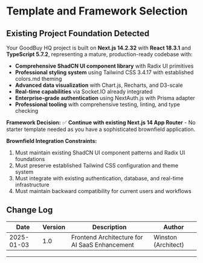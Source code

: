 # Template and Framework Selection

## Existing Project Foundation Detected

Your GoodBuy HQ project is built on **Next.js 14.2.32** with **React 18.3.1** and **TypeScript 5.7.2**, representing a mature, production-ready codebase with:

- **Comprehensive ShadCN UI component library** with Radix UI primitives
- **Professional styling system** using Tailwind CSS 3.4.17 with established colors.md theming
- **Advanced data visualization** with Chart.js, Recharts, and D3-scale
- **Real-time capabilities** via Socket.IO already integrated
- **Enterprise-grade authentication** using NextAuth.js with Prisma adapter
- **Professional tooling** with comprehensive testing, linting, and type checking

**Framework Decision:** ✅ **Continue with existing Next.js 14 App Router** - No starter template needed as you have a sophisticated brownfield application.

**Brownfield Integration Constraints:**
1. Must maintain existing ShadCN UI component patterns and Radix UI foundations
2. Must preserve established Tailwind CSS configuration and theme system
3. Must integrate with existing authentication, database, and real-time infrastructure
4. Must maintain backward compatibility for current users and workflows

## Change Log

| Date | Version | Description | Author |
|------|---------|-------------|---------|
| 2025-01-03 | 1.0 | Frontend Architecture for AI SaaS Enhancement | Winston (Architect) |

---
